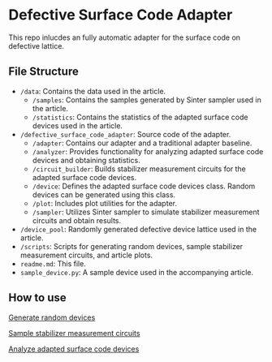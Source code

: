 # Defective Surface Code Adapter

This repo inlucdes an fully automatic adapter for the surface code on defective lattice.

## File Structure

- `/data`: Contains the data used in the article.
  - `/samples`: Contains the samples generated by Sinter sampler used in the article.
  - `/statistics`: Contains the statistics of the adapted surface code devices used in the article.
- `/defective_surface_code_adapter`: Source code of the adapter.
  - `/adapter`: Contains our adapter and a traditional adapter baseline.
  - `/analyzer`: Provides functionality for analyzing adapted surface code devices and obtaining statistics.
  - `/circuit_builder`: Builds stabilizer measurement circuits for the adapted surface code devices.
  - `/device`: Defines the adapted surface code devices class. Random devices can be generated using this class.
  - `/plot`: Includes plot utilities for the adapter.
  - `/sampler`: Utilizes Sinter sampler to simulate stabilizer measurement circuits and obtain results.
- `/device_pool`: Randomly generated defective device lattice used in the article.
- `/scripts`: Scripts for generating random devices, sample stabilizer measurement circuits, and article plots.
- `readme.md`: This file.
- `sample_device.py`: A sample device used in the accompanying article.

## How to use
[Generate random devices](scripts/sample/gen_device_pool.py)

[Sample stabilizer measurement circuits](scripts/sample/sample_global_shell.py)

[Analyze adapted surface code devices](scripts/analyse/cmp_statistics.py)